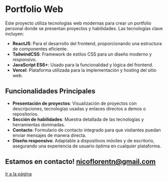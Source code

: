 # Portfolio Web

Este proyecto utiliza tecnologías web modernas para crear un portfolio personal donde se presentan proyectos y habilidades. Las tecnologías clave incluyen:

- **ReactJS**: Para el desarrollo del frontend, proporcionando una estructura de componentes eficiente.
- **TailwindCSS**: Framework de estilos CSS para un diseño moderno y responsivo.
- **JavaScript ES6+**: Usado para la funcionalidad y lógica del frontend.
- **Vercel**: Plataforma utilizada para la implementación y hosting del sitio web.

## Funcionalidades Principales

- **Presentación de proyectos**: Visualización de proyectos con descripciones, tecnologías usadas y enlaces directos a demos o repositorios.
- **Sección de habilidades**: Muestra detallada de las tecnologías y herramientas dominadas.
- **Contacto**: Formulario de contacto integrado para que visitantes puedan enviar mensajes de manera directa.
- **Diseño responsivo**: Adaptable a dispositivos móviles y de escritorio, asegurando una experiencia de usuario óptima en cualquier plataforma.

## Estamos en contacto! nicoflorentn@gmail.com


[Ir a la página](https://porfolio-nicolas-florentin.vercel.app/)
